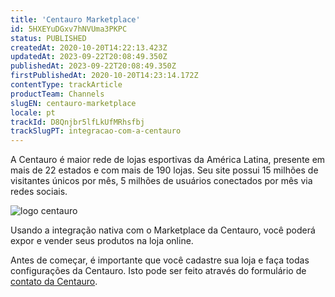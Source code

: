 ```yaml
---
title: 'Centauro Marketplace'
id: 5HXEYuDGxv7hNVUma3PKPC
status: PUBLISHED
createdAt: 2020-10-20T14:22:13.423Z
updatedAt: 2023-09-22T20:08:49.350Z
publishedAt: 2023-09-22T20:08:49.350Z
firstPublishedAt: 2020-10-20T14:23:14.172Z
contentType: trackArticle
productTeam: Channels
slugEN: centauro-marketplace
locale: pt
trackId: D8Qnjbr5lfLkUfMRhsfbj
trackSlugPT: integracao-com-a-centauro
---
```


A Centauro é maior rede de lojas esportivas da América Latina, presente em mais de 22 estados e com mais de 190 lojas. Seu site possui 15 milhões de visitantes únicos por mês, 5 milhões de usuários conectados por mês via redes sociais.  

![logo centauro](https://images.ctfassets.net/alneenqid6w5/4GJN1Dn7SBPMN0CzP2nIqg/f48e6b057a585abcd3eb5cf8b0b0e75c/logo_centauro.jpg)

Usando a integração nativa com o Marketplace da Centauro, você poderá expor e vender seus produtos na loja online.

Antes de começar, é importante que você cadastre sua loja e faça todas configurações da Centauro. Isto pode ser feito através do formulário de [contato da Centauro](https://www.centauro.com.br/sc/marketplace).
